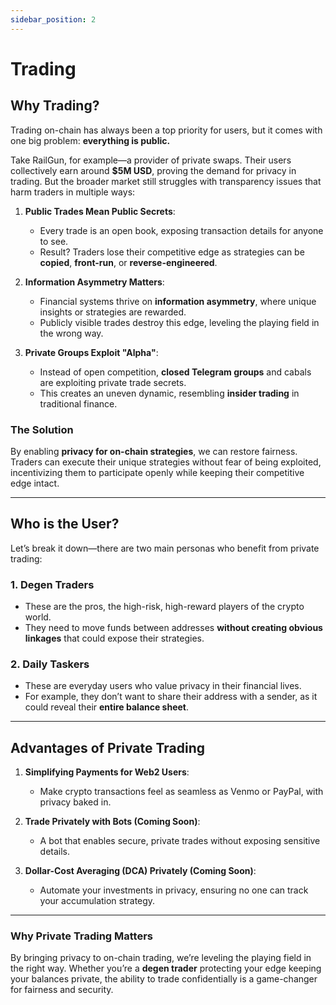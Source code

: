 ```yaml
---
sidebar_position: 2
---
```


# Trading 

## Why Trading?

Trading on-chain has always been a top priority for users, but it comes with one big problem: **everything is public.**

Take RailGun, for example—a provider of private swaps. Their users collectively earn around **$5M USD**, proving the demand for privacy in trading. But the broader market still struggles with transparency issues that harm traders in multiple ways:

1. **Public Trades Mean Public Secrets**:
   - Every trade is an open book, exposing transaction details for anyone to see.
   - Result? Traders lose their competitive edge as strategies can be **copied**, **front-run**, or **reverse-engineered**.

2. **Information Asymmetry Matters**:
   - Financial systems thrive on **information asymmetry**, where unique insights or strategies are rewarded.
   - Publicly visible trades destroy this edge, leveling the playing field in the wrong way.

3. **Private Groups Exploit "Alpha"**:
   - Instead of open competition, **closed Telegram groups** and cabals are exploiting private trade secrets.
   - This creates an uneven dynamic, resembling **insider trading** in traditional finance.

### **The Solution**
By enabling **privacy for on-chain strategies**, we can restore fairness. Traders can execute their unique strategies without fear of being exploited, incentivizing them to participate openly while keeping their competitive edge intact.

---

## Who is the User?

Let’s break it down—there are two main personas who benefit from private trading:

### **1. Degen Traders**
- These are the pros, the high-risk, high-reward players of the crypto world.
- They need to move funds between addresses **without creating obvious linkages** that could expose their strategies.

### **2. Daily Taskers**
- These are everyday users who value privacy in their financial lives.
- For example, they don’t want to share their address with a sender, as it could reveal their **entire balance sheet**.

---

## Advantages of Private Trading

1. **Simplifying Payments for Web2 Users**:
   - Make crypto transactions feel as seamless as Venmo or PayPal, with privacy baked in.

2. **Trade Privately with Bots (Coming Soon)**:
   - A bot that enables secure, private trades without exposing sensitive details.

3. **Dollar-Cost Averaging (DCA) Privately (Coming Soon)**:
   - Automate your investments in privacy, ensuring no one can track your accumulation strategy.

---

### **Why Private Trading Matters**

By bringing privacy to on-chain trading, we’re leveling the playing field in the right way. Whether you’re a **degen trader** protecting your edge keeping your balances private, the ability to trade confidentially is a game-changer for fairness and security.
